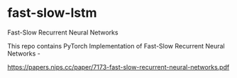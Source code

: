 # fast-slow-lstm
Fast-Slow Recurrent Neural Networks


This repo contains PyTorch Implementation of Fast-Slow Recurrent Neural Networks -






https://papers.nips.cc/paper/7173-fast-slow-recurrent-neural-networks.pdf



